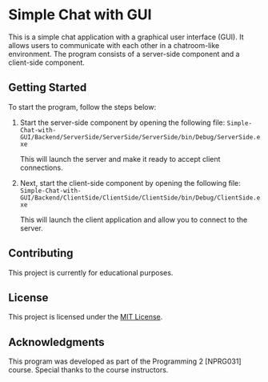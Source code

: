 # Simple Chat with GUI

This is a simple chat application with a graphical user interface (GUI). It allows users to communicate with each other in a chatroom-like environment. The program consists of a server-side component and a client-side component.

## Getting Started

To start the program, follow the steps below:

1. Start the server-side component by opening the following file:
   `Simple-Chat-with-GUI/Backend/ServerSide/ServerSide/ServerSide/bin/Debug/ServerSide.exe`

   This will launch the server and make it ready to accept client connections.

2. Next, start the client-side component by opening the following file:
   `Simple-Chat-with-GUI/Backend/ClientSide/ClientSide/ClientSide/bin/Debug/ClientSide.exe`

   This will launch the client application and allow you to connect to the server.


## Contributing

This project is currently for educational purposes.

## License

This project is licensed under the [MIT License](LICENSE).

## Acknowledgments

This program was developed as part of the Programming 2 [NPRG031] course. Special thanks to the course instructors.